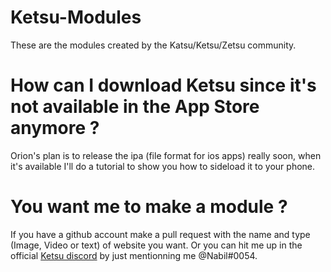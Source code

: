 # Ketsu-Modules
These are the modules created by the Katsu/Ketsu/Zetsu community.
# How can I download Ketsu since it's not available in the App Store anymore ?
Orion's plan is to release the ipa (file format for ios apps) really soon, when it's available I'll do a tutorial to show you how to sideload it to your phone.
# You want me to make a module ? 
If you have a github account make a pull request with the name and type (Image, Video or text) of website you want. Or you can hit me up in the official [Ketsu discord](https://discord.gg/CP3Q6XBv9F) by just mentionning me @Nabil#0054.
